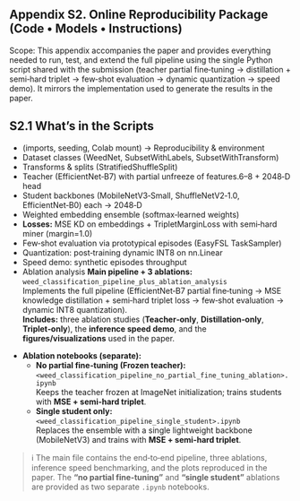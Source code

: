 ## Appendix S2. Online Reproducibility Package (Code • Models • Instructions)
Scope: This appendix accompanies the paper and provides everything needed to run, test, and extend the full pipeline using the single Python script shared with the submission (teacher partial fine‑tuning → distillation + semi‑hard triplet → few‑shot evaluation → dynamic quantization → speed demo). It mirrors the implementation used to generate the results in the paper.
## S2.1 What’s in the Scripts 
* (imports, seeding, Colab mount) → Reproducibility & environment
* Dataset classes (WeedNet, SubsetWithLabels, SubsetWithTransform)
* Transforms & splits (StratifiedShuffleSplit)
* Teacher (EfficientNet‑B7) with partial unfreeze of features.6–8 + 2048‑D head 
* Student backbones (MobileNetV3‑Small, ShuffleNetV2‑1.0, EfficientNet‑B0) each → 2048‑D 
* Weighted embedding ensemble (softmax‑learned weights) 
* <b>Losses:</b> MSE KD on embeddings + TripletMarginLoss with semi‑hard miner (margin=1.0) 
* Few‑shot evaluation via prototypical episodes (EasyFSL TaskSampler) 
* Quantization: post‑training dynamic INT8 on nn.Linear 
* Speed demo: synthetic episodes throughput
* Ablation analysis
**Main pipeline + 3 ablations:** `weed_classification_pipeline_plus_ablation_analysis`  
  Implements the full pipeline (EfficientNet‑B7 partial fine‑tuning → MSE knowledge distillation + semi‑hard triplet loss → few‑shot evaluation → dynamic INT8 quantization).  
  **Includes:** three ablation studies (**Teacher‑only**, **Distillation‑only**, **Triplet‑only**), the **inference speed demo**, and the **figures/visualizations** used in the paper.

- **Ablation notebooks (separate):**
  - **No partial fine‑tuning (Frozen teacher):** `<weed_classification_pipeline_no_partial_fine_tuning_ablation>.ipynb`  
    Keeps the teacher frozen at ImageNet initialization; trains students with **MSE + semi‑hard triplet**.
  - **Single student only:** `<weed_classification_pipeline_single_student>.ipynb`  
    Replaces the ensemble with a single lightweight backbone (MobileNetV3) and trains with **MSE + semi‑hard triplet**.

> ℹ️ The main file contains the end‑to‑end pipeline, three ablations, inference speed benchmarking, and the plots reproduced in the paper. The **“no partial fine‑tuning”** and **“single student”** ablations are provided as two separate `.ipynb` notebooks.
